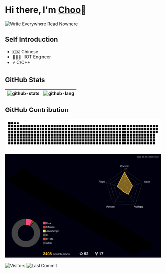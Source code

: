 # Hi there, I'm [Choo](https://ohtoai.top)👋

![Write Everywhere Read Nowhere][github-sub-title:img]  

## Self Introduction
- 🇨🇳 Chinese
- 🧑🏻‍💻 &nbsp;IIOT Engineer
- ⚡ C/C++

## GitHub Stats

|![github-stats][github-stats:img]|![github-lang][github-lang:img]|
|---------------------------------|------------------------------------------|

## GitHub Contribution

<!-- ![ohto-ai's GitHub Activity Graph][github-activity-graph:img]   -->
<picture>
  <source media="(prefers-color-scheme: dark)" srcset="https://github.com/Ohto-Ai-Dev/res/raw/master/assets/ohto-ai/github-contribution-grid-snake-dark.svg" />
  <source media="(prefers-color-scheme: light)" srcset="https://github.com/Ohto-Ai-Dev/res/raw/master/assets/ohto-ai/github-contribution-grid-snake.svg" />
  <img alt="github-snake" src="https://github.com/Ohto-Ai-Dev/res/raw/master/assets/ohto-ai/github-contribution-grid-snake.svg" />
</picture>

<picture>
  <source media="(prefers-color-scheme: dark)" srcset="https://raw.githubusercontent.com/Ohto-Ai-Dev/res/master/profile-3d-contrib/profile-night-rainbow.svg" />
  <source media="(prefers-color-scheme: light)" srcset="https://raw.githubusercontent.com/Ohto-Ai-Dev/res/master/profile-3d-contrib/profile-gitblock.svg" />
  <img alt="github-profile-3d" src="https://raw.githubusercontent.com/Ohto-Ai-Dev/res/master/profile-3d-contrib/profile-night-rainbow.svg" />
</picture>

![Visitors][github-vistors:badge]
![Last Commit][github-last-commit:badge]

[github-sub-title:img]: https://file.ohtoai.top/res/img/Gawr-Gura.gif
[github-stats:img]: https://github-readme-stats.vercel.app/api?username=ohto-ai&show_icons=true&theme=highcontrast&count_private=true&include_all_commits=true
[github-lang:img]: https://github-readme-stats.vercel.app/api/top-langs/?username=ohto-ai&layout=compact&theme=highcontrast
[github-activity-graph:img]: https://activity-graph.herokuapp.com/graph?username=ohto-ai&theme=xcode
[github-vistors:badge]: https://komarev.com/ghpvc/?username=ohto-ai&style=flat&labelColor=black&logo=github&label=PROFILE+VIEWS&color=29bf12
[github-last-commit:badge]: https://img.shields.io/github/last-commit/ohto-ai/ohto-ai?logo=markdown&label=LAST+UPDATE&color=29bf12&style=flat

